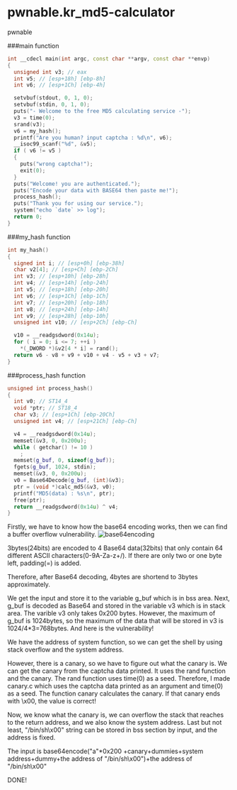 # pwnable.kr_md5-calculator
pwnable

###main function
```cpp
int __cdecl main(int argc, const char **argv, const char **envp)
{
  unsigned int v3; // eax
  int v5; // [esp+18h] [ebp-8h]
  int v6; // [esp+1Ch] [ebp-4h]

  setvbuf(stdout, 0, 1, 0);
  setvbuf(stdin, 0, 1, 0);
  puts("- Welcome to the free MD5 calculating service -");
  v3 = time(0);
  srand(v3);
  v6 = my_hash();
  printf("Are you human? input captcha : %d\n", v6);
  __isoc99_scanf("%d", &v5);
  if ( v6 != v5 )
  {
    puts("wrong captcha!");
    exit(0);
  }
  puts("Welcome! you are authenticated.");
  puts("Encode your data with BASE64 then paste me!");
  process_hash();
  puts("Thank you for using our service.");
  system("echo `date` >> log");
  return 0;
}
```
###my_hash function
```cpp
int my_hash()
{
  signed int i; // [esp+0h] [ebp-38h]
  char v2[4]; // [esp+Ch] [ebp-2Ch]
  int v3; // [esp+10h] [ebp-28h]
  int v4; // [esp+14h] [ebp-24h]
  int v5; // [esp+18h] [ebp-20h]
  int v6; // [esp+1Ch] [ebp-1Ch]
  int v7; // [esp+20h] [ebp-18h]
  int v8; // [esp+24h] [ebp-14h]
  int v9; // [esp+28h] [ebp-10h]
  unsigned int v10; // [esp+2Ch] [ebp-Ch]

  v10 = __readgsdword(0x14u);
  for ( i = 0; i <= 7; ++i )
    *(_DWORD *)&v2[4 * i] = rand();
  return v6 - v8 + v9 + v10 + v4 - v5 + v3 + v7;
}
```
###process_hash function
```cpp
unsigned int process_hash()
{
  int v0; // ST14_4
  void *ptr; // ST18_4
  char v3; // [esp+1Ch] [ebp-20Ch]
  unsigned int v4; // [esp+21Ch] [ebp-Ch]

  v4 = __readgsdword(0x14u);
  memset(&v3, 0, 0x200u);
  while ( getchar() != 10 )
    ;
  memset(g_buf, 0, sizeof(g_buf));
  fgets(g_buf, 1024, stdin);
  memset(&v3, 0, 0x200u);
  v0 = Base64Decode(g_buf, (int)&v3);
  ptr = (void *)calc_md5(&v3, v0);
  printf("MD5(data) : %s\n", ptr);
  free(ptr);
  return __readgsdword(0x14u) ^ v4;
}
```

Firstly, we have to know how the base64 encoding works, then we can find a buffer overflow vulnerability.
![base64encoding](https://i.stack.imgur.com/asR79.png  "base64encoding")

3bytes(24bits) are encoded to 4 Base64 data(32bits) that only contain 64 different ASCII characters(0-9A-Za-z+/). If there are only two or one byte left, padding(=) is added.

Therefore, after Base64 decoding, 4bytes are shortend to 3bytes approximately.

We get the input and store it to the variable g_buf which is in bss area.
Next, g_buf is decoded as Base64 and stored in the variable v3 which is in stack area.
The varible v3 only takes 0x200 bytes. However, the maximum of g_buf is 1024bytes, so the maximum of the data that will be stored in v3 is 1024/4*3=768bytes. And here is the vulnerability!

We have the address of system function, so we can get the shell by using stack overflow and the system address.

However, there is a canary, so we have to figure out what the canary is. We can get the canary from the captcha data printed. It uses the rand function and the canary. The rand function uses time(0) as a seed. Therefore, I made canary.c which uses the captcha data printed as an argument and time(0) as a seed. The function canary calculates the canary. If that canary ends with \x00, the value is correct!

Now, we know what the canary is, we can overflow the stack that reaches to the return address, and we also know the system address. Last but not least, "/bin/sh\x00" string can be stored in bss section by input, and the address is fixed. 

The input is base64encode("a"*0x200 +canary+dummies+system address+dummy+the address of "/bin/sh\x00")+the address of "/bin/sh\x00"

DONE!





